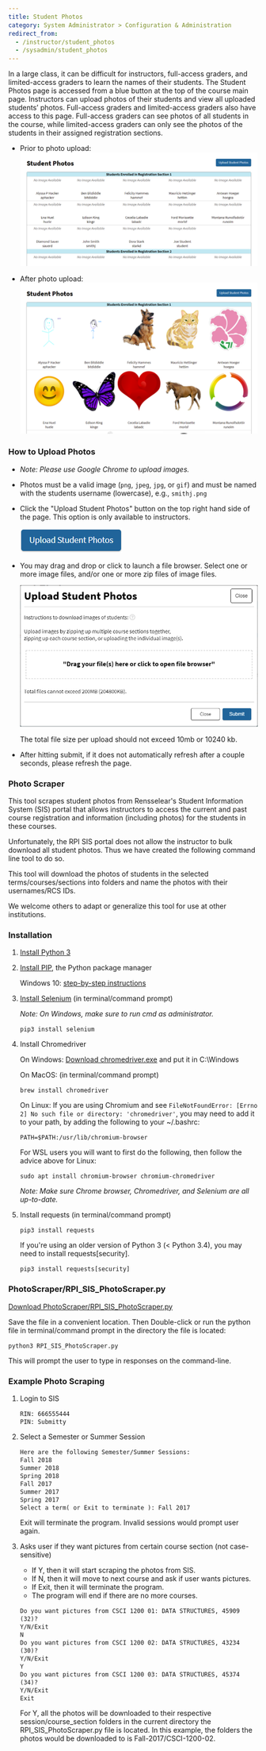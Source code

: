 ```yaml
---
title: Student Photos
category: System Administrator > Configuration & Administration
redirect_from:
  - /instructor/student_photos
  - /sysadmin/student_photos
---
```


In a large class, it can be difficult for instructors, full-access graders, and
limited-access graders to learn the names of their students.  The Student Photos page is accessed from
a blue button at the top of the course main page.  Instructors can upload photos of
their students and view all uploaded students’ photos. Full-access graders and
limited-access graders also have access to this page. Full-access graders can
see photos of all students in the course, while limited-access graders can only see the photos of
the students in their assigned registration sections.

* Prior to photo upload:
  ![](/images/student_photos_empty_pic.png)

* After photo upload:
  ![](/images/student_photos_uploaded_pic.png)


### How to Upload Photos

  * _Note: Please use Google Chrome to upload images._

  * Photos must be a valid image (`png`, `jpeg`, `jpg`, or `gif`) and must
    be named with the students username (lowercase), e.g., `smithj.png`

  * Click the "Upload Student Photos" button on the top right hand side
    of the page.  This option is only available to instructors.

    ![](/images/student_photos_upload_button.png)

  * You may drag and drop or click to launch a file browser.  Select
    one or more image files, and/or one or more zip files of image files.

    ![](/images/student_photos_upload_form.png)

    The total file size per upload should not exceed 10mb or 10240 kb.

  * After hitting submit, if it does not automatically refresh after a
    couple seconds, please refresh the page.


### Photo Scraper

This tool scrapes student photos from Rensselear's Student Information System
(SIS) portal that allows instructors to access the current and past
course registration and information (including photos) for the
students in these courses.

Unfortunately, the RPI SIS portal does not allow the instructor to
bulk download all student photos.  Thus we have created the following
command line tool to do so.

This tool will download the photos of students in the selected
terms/courses/sections into folders and name the photos with their
usernames/RCS IDs.

We welcome others to adapt or generalize this tool for use at other
institutions.


### Installation

1.  [Install Python 3](https://www.python.org/downloads/)


2.  [Install PIP](https://pip.pypa.io/en/stable/installing/), the Python package manager

    Windows 10: [step-by-step instructions](https://matthewhorne.me/how-to-install-python-and-pip-on-windows-10/)


3.  [Install Selenium](http://selenium-python.readthedocs.io/installation.html) (in terminal/command prompt)

    _Note: On Windows, make sure to run cmd as administrator._

    ```
    pip3 install selenium
    ```

4.  Install Chromedriver

    On Windows:
    [Download chromedriver.exe](https://sites.google.com/a/chromium.org/chromedriver/downloads)
    and put it in C:\Windows

    On MacOS:  (in terminal/command prompt)
    ```
    brew install chromedriver
    ```

    On Linux:
    If you are using Chromium and see `FileNotFoundError: [Errno 2] No such file or directory: 'chromedriver'`, you may need to add it to your path, by adding the following to your ~/.bashrc:
    ```
    PATH=$PATH:/usr/lib/chromium-browser
    ```

    For WSL users you will want to first do the following, then follow the advice above for Linux:
    ```
    sudo apt install chromium-browser chromium-chromedriver
    ```

    _Note: Make sure Chrome browser, Chromedriver, and Selenium are all up-to-date._


4.  Install requests  (in terminal/command prompt)

    ```
    pip3 install requests
    ```

    If you're using an older version of Python 3 (< Python 3.4), you may need to install requests[security].
    ```
    pip3 install requests[security]
    ```

### PhotoScraper/RPI_SIS_PhotoScraper.py

[Download PhotoScraper/RPI_SIS_PhotoScraper.py](https://github.com/Submitty/InstructorTools)

Save the file in a convenient location.  Then Double-click or run the
python file in terminal/command prompt in the directory the file is
located:

```
python3 RPI_SIS_PhotoScraper.py
```

This will prompt the user to type in responses on the command-line.


### Example Photo Scraping

1.  Login to SIS

    ```
    RIN: 666555444
    PIN: Submitty
    ```

2.  Select a Semester or Summer Session

    ```
    Here are the following Semester/Summer Sessions:
    Fall 2018
    Summer 2018
    Spring 2018
    Fall 2017
    Summer 2017
    Spring 2017
    Select a term( or Exit to terminate ): Fall 2017
    ```
    Exit will terminate the program. Invalid sessions would prompt user again.

3.  Asks user if they want pictures from certain course section (not case-sensitive)
    * If Y, then it will start scraping the photos from SIS.
    * If N, then it will move to next course and ask if user wants pictures.
    * If Exit, then it will terminate the program.
    * The program will end if there are no more courses.
    ```
    Do you want pictures from CSCI 1200 01: DATA STRUCTURES, 45909 (32)?
    Y/N/Exit
    N
    Do you want pictures from CSCI 1200 02: DATA STRUCTURES, 43234 (30)?
    Y/N/Exit
    Y
    Do you want pictures from CSCI 1200 03: DATA STRUCTURES, 45374 (34)?
    Y/N/Exit
    Exit
    ```
    For Y, all the photos will be downloaded to their respective session/course_section
    folders in the current directory the RPI_SIS_PhotoScraper.py file is located. In this example,
    the folders the photos would be downloaded to is Fall-2017/CSCI-1200-02.
